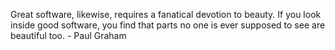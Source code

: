 Great software, likewise, requires a fanatical devotion to beauty. If you look inside good software, you find that parts no one is ever supposed to see are beautiful too. - Paul Graham
